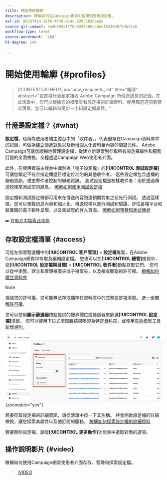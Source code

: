```yaml
---
title: 開始使用輪廓
description: 瞭解如何在Campaign網頁中監視和管理設定檔。
exl-id: 0b28741a-28f6-4f46-8c4c-820c5036aeda
source-git-commit: 5a4bf85a1f70a0282405aededfb31038f9db17a8
workflow-type: tm+mt
source-wordcount: '454'
ht-degree: 14%

---
```


# 開始使用輪廓 {#profiles}

>[!CONTEXTUALHELP]
>id="acw_recipients_list"
>title="輪廓"
>abstract="設定檔代表鎖定接收 Adobe Campaign 所傳送訊息的記錄。在此清單中，您可以根據您的權限查看設定檔的詳細資料。使用篩選選項瀏覽此清單。您可以編輯和更新一小組設定檔屬性。"

## 什麼是設定檔？ {#what}

**設定檔**，也稱為使用者端主控台中的「收件者」，代表儲存在Campaign資料庫中的記錄，可做為[建立傳遞對象](create-audience.md)以及[新增個人化](../personalization/personalize.md)資料至內容的關鍵元件。 Adobe Campaign可讓您順暢地管理設定檔，從建立新專案到存取所有設定檔屬性和服務訂閱的全面檢視，全程透過Campaign Web使用者介面。

此外，在使用者端主控台中識別為「種子設定檔」的&#x200B;**[!UICONTROL 測試設定檔]**&#x200B;可讓您鎖定不符合指定傳遞目標定位准則的其他收件者。 這些設定檔包含虛構的聯絡資訊，或由寄件者控制的聯絡資訊。 測試設定檔是校樣收件者：用於透過傳送校樣來測試您的訊息。 [瞭解如何使用測試設定檔](test-profiles.md)

設定檔和測試設定檔都可用來在傳送內容到達預期對象之前先行測試。 透過這樣做，您可以預覽訊息內容和個人化、傳送校樣以進行測試和驗證、評估各種平台和裝置間的電子郵件呈現，以及測試您的登入頁面。 [瞭解如何預覽和測試傳遞](../preview-test/preview-test.md)

➡️ [在影片中探索此功能](#video)

## 存取設定檔清單 {#access}

可從左側導覽邊欄中的&#x200B;**[!UICONTROL 客戶管理]** > **設定檔**&#x200B;專案，在Adobe Campaign網頁中存取及編輯設定檔。 您也可以在&#x200B;**[!UICONTROL 總管]**&#x200B;檢視中，從&#x200B;**[!UICONTROL 設定檔與目標]** > **[!UICONTROL 收件者]**&#x200B;節點存取它們。 您可以從中瀏覽、建立和管理檔案夾或子檔案夾，以及檢查關聯的許可權。 [瞭解如何建立資料夾](../get-started/permissions.md#folders)

>[!NOTE]
>
>根據您的許可權，您可能無法存取儲存在資料庫中的完整設定檔清單。 [進一步瞭解許可權](../get-started/permissions.md)。

您可以使用&#x200B;**顯示篩選器**&#x200B;按鈕提供的搜尋欄位或篩選器來篩選&#x200B;**[!UICONTROL 設定檔]**&#x200B;清單。 您可以使用下拉式清單將結果限製為特定[資料夾](../get-started/permissions.md#folders)，或使用[查詢模型工具](../query/query-modeler-overview.md)新增規則。

![](assets/profiles-list-filters.png){zoomable="yes"}

若要存取設定檔的詳細資訊，請從清單中按一下其名稱。 將會開啟設定檔的詳細檢視，讓您探索其屬性以及他訂閱的服務。 [瞭解如何探索設定檔的詳細資料](create-profile.md)

若要刪除設定檔，請從&#x200B;**[!UICONTROL 更多動作]**&#x200B;功能表中選取對應的選項。

## 操作說明影片 {#video}

瞭解如何使用Campaign網頁使用者介面存取、管理和探索設定檔。

>[!VIDEO](https://video.tv.adobe.com/v/3427293?quality=12)
